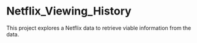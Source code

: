 # Netflix_Viewing_History
This project explores a Netflix data to retrieve viable information from the  data.
